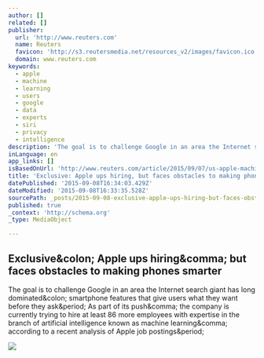 ```yaml
---
author: []
related: []
publisher:
  url: 'http://www.reuters.com'
  name: Reuters
  favicon: 'http://s3.reutersmedia.net/resources_v2/images/favicon.ico'
  domain: www.reuters.com
keywords:
  - apple
  - machine
  - learning
  - users
  - google
  - data
  - experts
  - siri
  - privacy
  - intelligence
description: 'The goal is to challenge Google in an area the Internet search giant has long dominated: smartphone features that give users what they want before they ask. As part of its push, the company is currently trying to hire at least 86 more employees with expertise in the branch of artificial intelligence known as machine learning, according to a recent analysis of Apple job postings.'
inLanguage: en
app_links: []
isBasedOnUrl: 'http://www.reuters.com/article/2015/09/07/us-apple-machinelearning-idUSKCN0R71H020150907'
title: 'Exclusive: Apple ups hiring, but faces obstacles to making phones smarter'
datePublished: '2015-09-08T16:34:03.429Z'
dateModified: '2015-09-08T16:33:35.528Z'
sourcePath: _posts/2015-09-08-exclusive-apple-ups-hiring-but-faces-obstacles-to-making-p.md
published: true
_context: 'http://schema.org'
_type: MediaObject

---
```

<article style=""><h1>Exclusive&amp;colon; Apple ups hiring&amp;comma; but faces obstacles to making phones smarter</h1><p>The goal is to challenge Google in an area the Internet search giant has long dominated&amp;colon; smartphone features that give users what they want before they ask&amp;period; As part of its push&amp;comma; the company is currently trying to hire at least 86 more employees with expertise in the branch of artificial intelligence known as machine learning&amp;comma; according to a recent analysis of Apple job postings&amp;period;</p><img src="http://s4.reutersmedia.net/resources/r/?m=02&amp;d=20150907&amp;t=2&amp;i=1077551900&amp;w=&amp;fh=545px&amp;fw=&amp;ll=&amp;pl=&amp;sq=&amp;r=LYNXNPEB860JX" /></article>